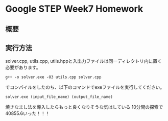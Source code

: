 # Google STEP Week7 Homework
## 概要

## 実行方法
solver.cpp, utils.cpp, utils.hppと入出力ファイルは同一ディレクトリ内に置く必要があります。
```
g++ -o solver.exe -O3 utils.cpp solver.cpp
```
でコンパイルをしたのち、以下のコマンドでexeファイルを実行してください。
```
solver.exe (input_file_name) (output_file_name)
```

焼きなまし法を導入したらもっと良くなりそうな気はしている
10分間の探索で40855.6いった！！！